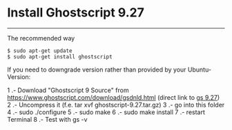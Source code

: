 # Install Ghostscript 9.27
--------------------------

The recommended way

```
$ sudo apt-get update
$ sudo apt-get install ghostscript
```

If you need to downgrade version rather than provided by your Ubuntu-Version:

1 .- Download "Ghostscript 9 Source" from https://www.ghostscript.com/download/gsdnld.html (direct link to [gs 9.27](https://github.com/ArtifexSoftware/ghostpdl-downloads/releases/download/gs927/ghostscript-9.27.tar.gz))
2 .- Uncompress it (f.e. tar xvf ghostscript-9.27.tar.gz)
3 .- go into this folder
4 .- sudo ./configure
5 .- sudo make
6 .- sudo make install
7 .- restart Terminal
8 .- Test with gs -v
